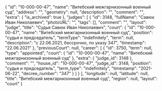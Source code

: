 {
    "id": "10-000-00-47",
    "name": "Витебский межгарнизонный военный суд",
    "address": "",
    "geometry": null,
    "description": "",
    "comment": "",
    "extra": {
        "is_archived": true
    },
    "judges": [
        {
            "id": 3148,
            "fullName": "Савюк Иван Николаевич",
            "photoURL": "",
            "tags": [],
            "comment": "",
            "layout": "judge",
            "title": "Судья Савюк Иван Николаевич",
            "court": {
                "id": "10-000-00-47",
                "name": "Витебский межгарнизонный военный суд",
                "position": "судья и председатель",
                "termType": "indefinitely",
                "term": null,
                "description": "c 22.06.2021, бессрочно, по указу 347",
                "timestamp": "22.06.2021"
            },
            "previousCourt": null,
            "career": [
                {
                    "id": 3750,
                    "term": null,
                    "type": "appointed",
                    "court": {
                        "id": "10-000-00-47",
                        "name": "Витебский межгарнизонный военный суд"
                    },
                    "extra": {
                        "judge_id": 3148
                    },
                    "comment": "",
                    "house_id": "10-000-00-47",
                    "judge_id": 3148,
                    "position": "судья и председатель",
                    "term_type": "indefinitely",
                    "timestamp": "2021-06-22",
                    "decree_number": "347"
                }
            ]
        }
    ],
    "longitude": null,
    "latitude": null,
    "title": "Витебский межгарнизонный военный суд",
    "region": null,
    "layout": "court"
}